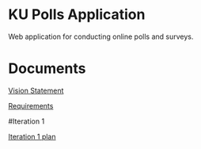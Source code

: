 # KU Polls Application
Web application for conducting online polls and surveys.

# Documents

[Vision Statement](https://github.com/bhatara007/ku-polls/wiki/Vision-of-KU-Poll-Application)

[Requirements](https://github.com/bhatara007/ku-polls/wiki/Requirements)

#Iteration 1

[Iteration 1 plan](https://github.com/bhatara007/ku-polls/wiki/Iteration-1-plan)
